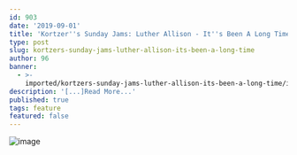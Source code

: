 ```yaml
---
id: 903
date: '2019-09-01'
title: 'Kortzer''s Sunday Jams: Luther Allison - It''s Been A Long Time - Loose Lips'
type: post
slug: kortzers-sunday-jams-luther-allison-its-been-a-long-time
author: 96
banner:
  - >-
    imported/kortzers-sunday-jams-luther-allison-its-been-a-long-time/image903.jpeg
description: '[...]Read More...'
published: true
tags: feature
featured: false
---
```

![image](../imported/kortzers-sunday-jams-luther-allison-its-been-a-long-time/image903.jpeg)